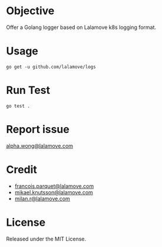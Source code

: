 # Objective
Offer a Golang logger based on Lalamove k8s logging format.

# Usage
```
go get -u github.com/lalamove/logs
```
# Run Test
```
go test .
```

# Report issue
alpha.wong@lalamove.com

# Credit
- francois.parquet@lalamove.com
- mikael.knutsson@lalamove.com
- milan.r@lalamove.com

# License
Released under the MIT License.
